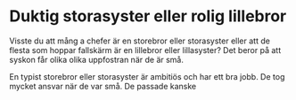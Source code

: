 # Duktig storasyster eller rolig lillebror

 Visste du att mång a chefer är en storebror eller storasyster eller att de flesta som hoppar fallskärm är en lillebror eller lillasyster? Det beror på att syskon får olika olika uppfostran när de är små.

En typist storebror eller storasyster är ambitiös och har ett bra jobb. De tog mycket ansvar när de var små.  De passade kanske 
<!--stackedit_data:
eyJoaXN0b3J5IjpbLTE0NzIzNDEzMjAsNDk0OTkwMzU3LDcyNT
c0NjM2LC02MzAyMDEyMDhdfQ==
-->